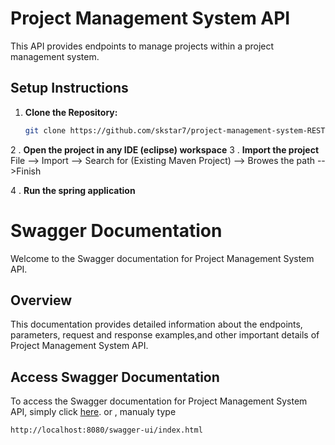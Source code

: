 # Project Management System API

This API provides endpoints to manage projects within a project management system.

## Setup Instructions

1. **Clone the Repository:**
   ```bash
   git clone https://github.com/skstar7/project-management-system-REST-API.git
2 . **Open the project in any IDE (eclipse) workspace**
3 . **Import the project**
  File --> Import --> Search for (Existing Maven Project) --> Browes the path -->Finish

4 . **Run the spring application**



# Swagger Documentation

Welcome to the Swagger documentation for Project Management System API.

## Overview

This documentation provides detailed information about the endpoints, parameters, request and response examples,and other important details of Project Management System API.

## Access Swagger Documentation

To access the Swagger documentation for Project Management System API,
simply click [here](http://localhost:8080/swagger-ui/index.html). or , 
manualy type 
 ```bash
http://localhost:8080/swagger-ui/index.html

